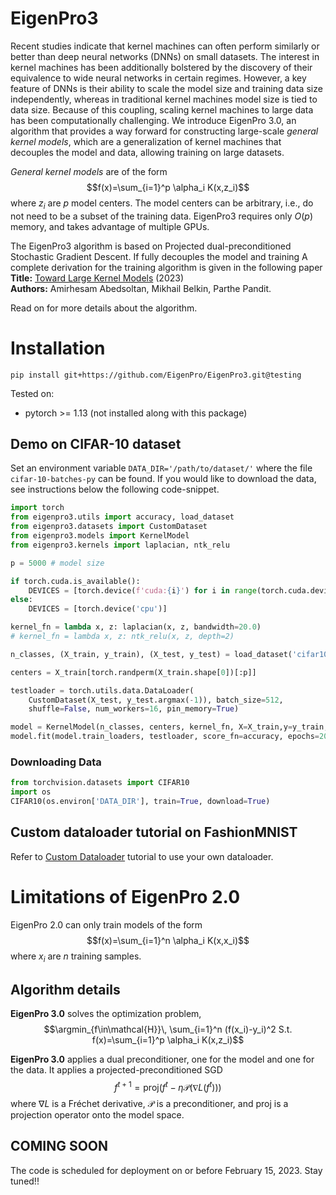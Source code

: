 # EigenPro3

Recent studies indicate that kernel machines can often perform similarly  or better than deep neural networks (DNNs) on small datasets. The interest in kernel machines has been additionally bolstered by the discovery of their equivalence to wide neural networks in certain regimes. 
However, a key feature of DNNs is their ability to scale the model size and training data size independently, whereas in traditional kernel machines model size is tied to data size. Because of this coupling, scaling kernel machines to large data has been computationally challenging. 
We introduce EigenPro 3.0, an algorithm that provides a way forward  for constructing large-scale *general kernel models*, which are a generalization of kernel machines that decouples the model and data, allowing training on large datasets. 

*General kernel models* are of the form
$$f(x)=\sum_{i=1}^p \alpha_i K(x,z_i)$$
where $z_i$ are $p$ model centers. The model centers can be arbitrary, i.e., do not need to be a subset of the training data. EigenPro3 requires only $O(p)$ memory, and takes advantage of multiple GPUs.

The EigenPro3 algorithm is based on Projected dual-preconditioned Stochastic Gradient Descent. If fully decouples the model and training
A complete derivation for the training algorithm is given in the following paper  
**Title:** [Toward Large Kernel Models](https://arxiv.org/abs/2302.02605) (2023)  
**Authors:** Amirhesam Abedsoltan, Mikhail Belkin, Parthe Pandit.

Read on for more details about the algorithm.

# Installation
```
pip install git+https://github.com/EigenPro/EigenPro3.git@testing
```
Tested on:
- pytorch >= 1.13 (not installed along with this package)

## Demo on CIFAR-10 dataset
Set an environment variable `DATA_DIR='/path/to/dataset/'` where the file `cifar-10-batches-py` can be found. If you would like to download the data, see instructions below the following code-snippet.
```python
import torch
from eigenpro3.utils import accuracy, load_dataset
from eigenpro3.datasets import CustomDataset
from eigenpro3.models import KernelModel
from eigenpro3.kernels import laplacian, ntk_relu

p = 5000 # model size

if torch.cuda.is_available():
    DEVICES = [torch.device(f'cuda:{i}') for i in range(torch.cuda.device_count())]
else:
    DEVICES = [torch.device('cpu')]

kernel_fn = lambda x, z: laplacian(x, z, bandwidth=20.0)
# kernel_fn = lambda x, z: ntk_relu(x, z, depth=2)

n_classes, (X_train, y_train), (X_test, y_test) = load_dataset('cifar10')

centers = X_train[torch.randperm(X_train.shape[0])[:p]]

testloader = torch.utils.data.DataLoader(
    CustomDataset(X_test, y_test.argmax(-1)), batch_size=512,
    shuffle=False, num_workers=16, pin_memory=True)

model = KernelModel(n_classes, centers, kernel_fn, X=X_train,y=y_train,devices = DEVICE_LIST)
model.fit(model.train_loaders, testloader, score_fn=accuracy, epochs=20)
```
### Downloading Data
```python
from torchvision.datasets import CIFAR10
import os
CIFAR10(os.environ['DATA_DIR'], train=True, download=True)
```
## Custom dataloader tutorial on FashionMNIST
Refer to [Custom Dataloader](https://github.com/EigenPro/EigenPro3/blob/testing/demos/Custom_dataloader.ipynb) tutorial to use your own dataloader.
# Limitations of EigenPro 2.0
EigenPro 2.0 can only train models of the form $$f(x)=\sum_{i=1}^n \alpha_i K(x,x_i)$$ where $x_i$ are $n$ training samples.

## Algorithm details
**EigenPro 3.0** solves the optimization problem,
$$\argmin_{f\in\mathcal{H}}\, \sum_{i=1}^n (f(x_i)-y_i)^2  S.t. f(x)=\sum_{i=1}^p \alpha_i K(x,z_i)$$
    
**EigenPro 3.0** applies a dual preconditioner, one for the model and one for the data. It applies a projected-preconditioned SGD
$$f^{t+1}=\mathrm{proj}(f^t - \eta\mathcal{P}(\nabla L(f^t)))$$
where $\nabla L$ is a Fréchet derivative, $\mathcal{P}$ is a preconditioner, and $\textrm{proj}$ is a projection operator onto the model space.

## COMING SOON
The code is scheduled for deployment on or before February 15, 2023. Stay tuned!!

